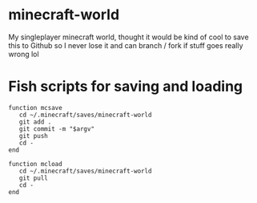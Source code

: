 # minecraft-world

My singleplayer minecraft world, thought it would be kind of cool to save this to Github so I never lose it and can branch / fork if stuff goes really wrong lol

# Fish scripts for saving and loading

```
function mcsave
   cd ~/.minecraft/saves/minecraft-world
   git add .
   git commit -m "$argv"
   git push
   cd -
end

function mcload
   cd ~/.minecraft/saves/minecraft-world
   git pull
   cd -
end
```
